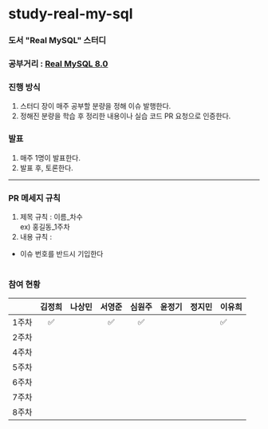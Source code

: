 # study-real-my-sql
### 도서 "Real MySQL" 스터디

### 공부거리 : [Real MySQL 8.0](http://www.yes24.com/Product/Goods/103415627)
### 진행 방식
1. 스터디 장이 매주 공부할 분량을 정해 이슈 발행한다.
2. 정해진 분량을 학습 후 정리한 내용이나 실습 코드 PR 요청으로 인증한다.
### 발표
1. 매주 1명이 발표한다.
2. 발표 후, 토론한다.
---

### PR 메세지 규칙
1. 제목 규칙 : 이름_차수  
  ex) 홍길동_1주차
2. 내용 규칙 : 
  - 이슈 번호를 반드시 기입한다

#
### 참여 현황
|     | 김정희 | 나상민 | 서영준 | 심원주 | 윤정기 | 정지민 | 이유희 |
|-----|:---:|:---:|:---:|:---:|:---:|-----|-----|
| 1주차 |  ✅  |     |  ✅  |  ✅  |     |     | ✅   |
| 2주차 |     |     |     |     |     |     |     |
| 4주차 |     |     |     |     |     |     |     |
| 5주차 |     |     |     |     |     |     |     |
| 6주차 |     |     |     |     |     |     |     |
| 7주차 |     |     |     |     |     |     |     |
| 8주차 |     |     |     |     |     |     |     |